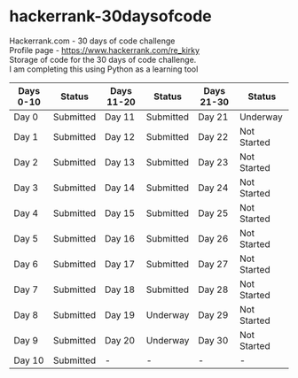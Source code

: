 # hackerrank-30daysofcode
 Hackerrank.com - 30 days of code challenge  
Profile page - https://www.hackerrank.com/re_kirky  
Storage of code for the 30 days of code challenge.  
I am completing this using Python as a learning tool  

Days 0-10|Status|Days 11-20|Status|Days 21-30|Status
-|-|-|-|-|-
Day 0|Submitted|Day 11|Submitted|Day 21|Underway
Day 1|Submitted|Day 12|Submitted|Day 22|Not Started
Day 2|Submitted|Day 13|Submitted|Day 23|Not Started
Day 3|Submitted|Day 14|Submitted|Day 24|Not Started
Day 4|Submitted|Day 15|Submitted|Day 25|Not Started
Day 5|Submitted|Day 16|Submitted|Day 26|Not Started
Day 6|Submitted|Day 17|Submitted|Day 27|Not Started
Day 7|Submitted|Day 18|Submitted|Day 28|Not Started
Day 8|Submitted|Day 19|Underway|Day 29|Not Started
Day 9|Submitted|Day 20|Underway|Day 30|Not Started
Day 10|Submitted|-|-|-|-

